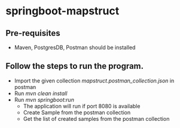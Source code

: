 # springboot-mapstruct

## Pre-requisites
* Maven, PostgresDB, Postman should be installed  
## Follow the steps to run the program.
* Import the given collection *mapstruct.postman_collection.json* in postman 
* Run *mvn clean install*
* Run *mvn springboot:run*
  * The application will run if port 8080 is available
  * Create Sample from the postman collection
  * Get the list of created samples from the postman collection